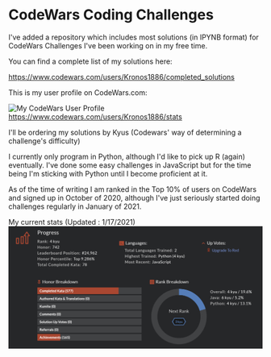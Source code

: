 # CodeWars Coding Challenges

I've added a repository which includes most solutions (in IPYNB format) for CodeWars Challenges I've been working on in my free time.

You can find a complete list of my solutions here:
  
  https://www.codewars.com/users/Kronos1886/completed_solutions

This is my user profile on CodeWars.com:

![My CodeWars User Profile](https://www.codewars.com/users/Kronos1886/badges/large)  
  https://www.codewars.com/users/Kronos1886/stats

I'll be ordering my solutions by Kyus (Codewars' way of determining a challenge's difficulty)

I currently only program in Python, although I'd like to pick up R (again) eventually. I've done some easy challenges in JavaScript but for the time being I'm sticking with Python until I become proficient at it.

As of the time of writing I am ranked in the Top 10% of users on CodeWars and signed up in October of 2020, although I've just seriously started doing challenges regularly in January of 2021.

My current stats (Updated : 1/17/2021)
![My Stats as of 1/17/2021](Stats01172021.png)
